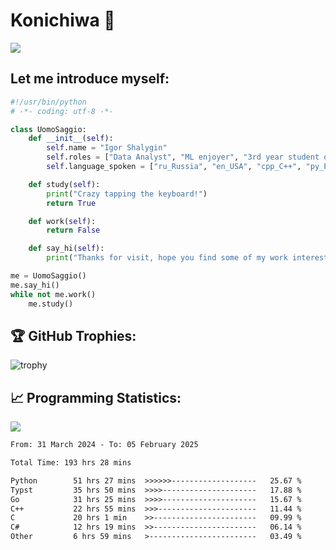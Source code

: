 # Konichiwa 👋
![](https://komarev.com/ghpvc/?username=IgorFandre&color=brightgreen)

## Let me introduce myself:
```py
#!/usr/bin/python
# -*- coding: utf-8 -*-

class UomoSaggio:
    def __init__(self):
        self.name = "Igor Shalygin"
        self.roles = ["Data Analyst", "ML enjoyer", "3rd year student of MIPT"]
        self.language_spoken = ["ru_Russia", "en_USA", "cpp_C++", "py_Python", "go_Golang"]

    def study(self):
        print("Crazy tapping the keyboard!")
        return True

    def work(self):
        return False

    def say_hi(self):
        print("Thanks for visit, hope you find some of my work interesting.")

me = UomoSaggio()
me.say_hi()
while not me.work()
    me.study()
```

## 🏆 GitHub Trophies:
![trophy](https://github-profile-trophy.vercel.app/?username=IgorFandre&title=MultiLanguage,Repositories,Commits,Experience,PullRequest,Reviews)

## 📈 Programming Statistics:

![](https://github-profile-summary-cards.vercel.app/api/cards/profile-details?username=IgorFandre&theme=solarized_dark)

<!--START_SECTION:waka-->

```txt
From: 31 March 2024 - To: 05 February 2025

Total Time: 193 hrs 28 mins

Python        51 hrs 27 mins  >>>>>>-------------------   25.67 %
Typst         35 hrs 50 mins  >>>>---------------------   17.88 %
Go            31 hrs 25 mins  >>>>---------------------   15.67 %
C++           22 hrs 55 mins  >>>----------------------   11.44 %
C             20 hrs 1 min    >>-----------------------   09.99 %
C#            12 hrs 19 mins  >>-----------------------   06.14 %
Other         6 hrs 59 mins   >------------------------   03.49 %
```

<!--END_SECTION:waka-->
